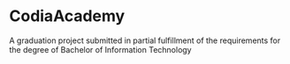 # CodiaAcademy
A graduation project submitted in partial fulfillment of the requirements for the degree of  Bachelor of Information Technology
